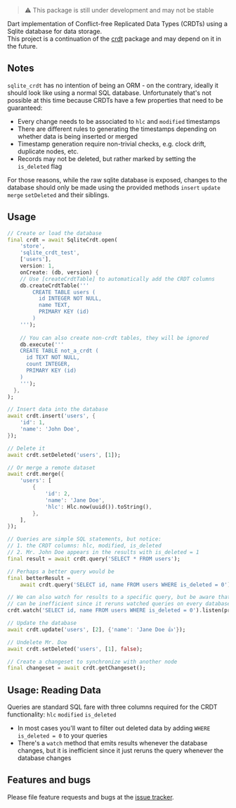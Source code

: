 > ⚠ This package is still under development and may not be stable

Dart implementation of Conflict-free Replicated Data Types (CRDTs) using a Sqlite database for data storage.  
This project is a continuation of the [crdt](https://github.com/cachapa/crdt) package and may depend on it in the future.

## Notes

`sqlite_crdt` has no intention of being an ORM - on the contrary, ideally it should look like using a normal SQL database. Unfortunately that's not possible at this time because CRDTs have a few properties that need to be guaranteed:

* Every change needs to be associated to `hlc` and `modified` timestamps
* There are different rules to generating the timestamps depending on whether data is being inserted or merged
* Timestamp generation require non-trivial checks, e.g. clock drift, duplicate nodes, etc.
* Records may not be deleted, but rather marked by setting the `is_deleted` flag

For those reasons, while the raw sqlite database is exposed, changes to the database should only be made using the provided methods `insert` `update` `merge` `setDeleted` and their siblings.

## Usage

```dart
// Create or load the database
final crdt = await SqliteCrdt.open(
    'store',
    'sqlite_crdt_test',
    ['users'],
    version: 1,
    onCreate: (db, version) {
    // Use [createCrdtTable] to automatically add the CRDT columns
    db.createCrdtTable('''
        CREATE TABLE users (
          id INTEGER NOT NULL,
          name TEXT,
          PRIMARY KEY (id)
        )
    ''');
    
    // You can also create non-crdt tables, they will be ignored
    db.execute('''
    CREATE TABLE not_a_crdt (
      id TEXT NOT NULL,
      count INTEGER,
      PRIMARY KEY (id)
    )
    ''');
  },
);

// Insert data into the database
await crdt.insert('users', {
    'id': 1,
    'name': 'John Doe',
});

// Delete it
await crdt.setDeleted('users', [1]);

// Or merge a remote dataset
await crdt.merge({
    'users': [
        {
            'id': 2,
            'name': 'Jane Doe',
            'hlc': Hlc.now(uuid()).toString(),
        },
    ],
});

// Queries are simple SQL statements, but notice:
// 1. the CRDT columns: hlc, modified, is_deleted
// 2. Mr. John Doe appears in the results with is_deleted = 1
final result = await crdt.query('SELECT * FROM users');

// Perhaps a better query would be
final betterResult =
    await crdt.query('SELECT id, name FROM users WHERE is_deleted = 0');

// We can also watch for results to a specific query, but be aware that this
// can be inefficient since it reruns watched queries on every database change
crdt.watch('SELECT id, name FROM users WHERE is_deleted = 0').listen(print);

// Update the database
await crdt.update('users', [2], {'name': 'Jane Doe 👍'});

// Undelete Mr. Doe
await crdt.setDeleted('users', [1], false);

// Create a changeset to synchronize with another node
final changeset = await crdt.getChangeset();
```

## Usage: Reading Data

Queries are standard SQL fare with three columns required for the CRDT functionality: `hlc` `modified` `is_deleted`


* In most cases you'll want to filter out deleted data by adding `WHERE is_deleted = 0` to your queries
* There's a `watch` method that emits results whenever the database changes, but it is inefficient since it just reruns the query whenever the database changes

## Features and bugs

Please file feature requests and bugs at the [issue tracker](https://github.com/cachapa/sqlite_crdt/issues).
